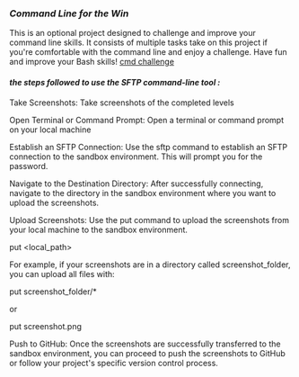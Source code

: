 ### *Command Line for the Win*

This is an optional project designed to challenge and improve your command line skills. It consists of multiple tasks take on this project if you're comfortable with the command line and enjoy a challenge. Have fun and improve your Bash skills! [cmd challenge](https://cmdchallenge.com/) 
####  *the steps followed to use the SFTP command-line tool :*

Take Screenshots: Take screenshots of the completed levels 

Open Terminal or Command Prompt: Open a terminal or command prompt on your local machine

Establish an SFTP Connection:
Use the sftp command to establish an SFTP connection to the sandbox environment. This will prompt you for the password.

Navigate to the Destination Directory:
After successfully connecting, navigate to the directory in the sandbox environment where you want to upload the screenshots.

Upload Screenshots:
Use the put command to upload the screenshots from your local machine to the sandbox environment. 

put <local_path>

For example, if your screenshots are in a directory called screenshot_folder, you can upload all files with:

put screenshot_folder/*

or 

put screenshot.png

Push to GitHub: Once the screenshots are successfully transferred to the sandbox environment, you can proceed to push the screenshots to GitHub or follow your project's specific version control process.
